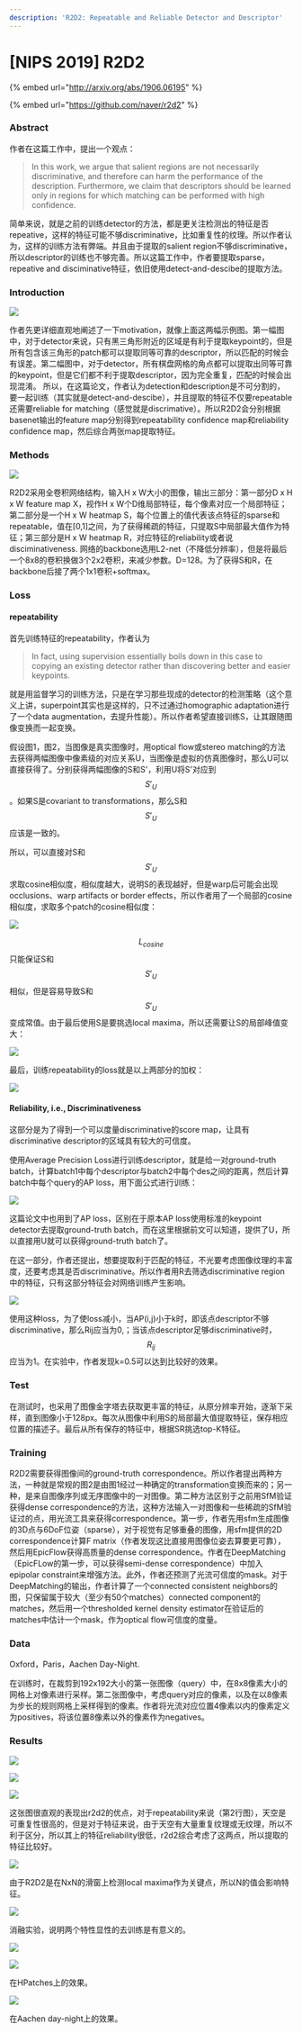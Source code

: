 ```yaml
---
description: 'R2D2: Repeatable and Reliable Detector and Descriptor'
---
```


# \[NIPS 2019] R2D2

{% embed url="http://arxiv.org/abs/1906.06195" %}

{% embed url="https://github.com/naver/r2d2" %}

### Abstract

作者在这篇工作中，提出一个观点：

> In this work, we argue that salient regions are not necessarily discriminative, and therefore can harm the performance of the description. Furthermore, we claim that descriptors should be learned only in regions for which matching can be performed with high confidence.

简单来说，就是之前的训练detector的方法，都是更关注检测出的特征是否repeative，这样的特征可能不够discriminative，比如重复性的纹理。所以作者认为，这样的训练方法有弊端。并且由于提取的salient region不够discriminative，所以descriptor的训练也不够完善。所以这篇工作中，作者要提取sparse，repeative and disciminative特征，依旧使用detect-and-descibe的提取方法。

### Introduction

![](<../../.gitbook/assets/image (366).png>)

作者先更详细直观地阐述了一下motivation，就像上面这两幅示例图。第一幅图中，对于detector来说，只有黑三角形附近的区域是有利于提取keypoint的，但是所有包含该三角形的patch都可以提取同等可靠的descriptor，所以匹配的时候会有误差。第二幅图中，对于detector，所有棋盘网格的角点都可以提取出同等可靠的keypoint，但是它们都不利于提取descriptor，因为完全重复，匹配的时候会出现混淆。 所以，在这篇论文，作者认为detection和description是不可分割的，要一起训练（其实就是detect-and-descibe），并且提取的特征不仅要repeatable还需要reliable for matching（感觉就是discrimative）。所以R2D2会分别根据basenet输出的feature map分别得到repeatability confidence map和reliability confidence map，然后综合两张map提取特征。

### Methods

![](<../../.gitbook/assets/image (163).png>)

R2D2采用全卷积网络结构，输入H x W大小的图像，输出三部分：第一部分D x H x W feature map X，视作H x W个D维局部特征，每个像素对应一个局部特征；第二部分是一个H x W heatmap S，每个位置上的值代表该点特征的sparse和repeatable，值在\[0,1]之间，为了获得稀疏的特征，只提取S中局部最大值作为特征；第三部分是H x W heatmap R，对应特征的reliability或者说disciminativeness. 网络的backbone选用L2-net（不降低分辨率），但是将最后一个8x8的卷积换做3个2x2卷积，来减少参数。D=128。为了获得S和R，在backbone后接了两个1x1卷积+softmax。

### Loss

#### repeatability

首先训练特征的repeatability，作者认为

> In fact, using supervision essentially boils down in this case to copying an existing detector rather than discovering better and easier keypoints.

就是用监督学习的训练方法，只是在学习那些现成的detector的检测策略（这个意义上讲，superpoint其实也是这样的，只不过通过homographic adaptation进行了一个data augmentation，去提升性能）。所以作者希望直接训练S，让其跟随图像变换而一起变换。&#x20;

假设图1，图2，当图像是真实图像时，用optical flow或stereo matching的方法去获得两幅图像中像素级的对应关系U，当图像是虚拟的仿真图像时，那么U可以直接获得了。分别获得两幅图像的S和S'，利用U将S'对应到$${S'}_{U}$$。如果S是covariant to transformations，那么S和$${S'}_{U}$$应该是一致的。&#x20;

所以，可以直接对S和$${S'}_{U}$$求取cosine相似度，相似度越大，说明S的表现越好，但是warp后可能会出现occlusions、warp artifacts or border effects，所以作者用了一个局部的cosine相似度，求取多个patch的cosine相似度： &#x20;

![](<../../.gitbook/assets/image (510).png>)

$$L_{cosine}$$只能保证S和$${S'}_{U}$$相似，但是容易导致S和$${S'}_{U}$$变成常值。由于最后使用S是要挑选local maxima，所以还需要让S的局部峰值变大：&#x20;

![](<../../.gitbook/assets/image (341).png>)

最后，训练repeatability的loss就是以上两部分的加权：&#x20;

![](<../../.gitbook/assets/image (1043).png>)

#### Reliability, i.e., Discriminativeness

这部分是为了得到一个可以度量discriminative的score map，让具有discriminative descriptor的区域具有较大的可信度。&#x20;

使用Average Precision Loss进行训练descriptor，就是给一对ground-truth batch，计算batch1中每个descriptor与batch2中每个des之间的距离，然后计算batch中每个query的AP loss，用下面公式进行训练：&#x20;

![](<../../.gitbook/assets/image (892).png>)

这篇论文中也用到了AP loss，区别在于原本AP loss使用标准的keypoint detector去提取ground-truth batch，而在这里根据前文可以知道，提供了U，所以直接用U就可以获得ground-truth batch了。

&#x20;在这一部分，作者还提出，想要提取利于匹配的特征，不光要考虑图像纹理的丰富度，还要考虑其是否discriminative。所以作者用R去筛选discriminative region中的特征，只有这部分特征会对网络训练产生影响。&#x20;

![](<../../.gitbook/assets/image (678).png>)

使用这种loss，为了使loss减小，当AP(i,j)小于k时，即该点descriptor不够discriminative，那么Rij应当为0,；当该点descriptor足够discriminative时，$$R_{ij}$$应当为1。在实验中，作者发现k=0.5可以达到比较好的效果。

### Test

在测试时，也采用了图像金字塔去获取更丰富的特征，从原分辨率开始，逐渐下采样，直到图像小于128px。每次从图像中利用S的局部最大值提取特征，保存相应位置的描述子。最后从所有保存的特征中，根据SR挑选top-K特征。

### Training

R2D2需要获得图像间的ground-truth correspondence。所以作者提出两种方法，一种就是常规的图2是由图1经过一种确定的transformation变换而来的；另一种，是来自图像序列或无序图像中的一对图像。第二种方法区别于之前用SfM验证获得dense correspondence的方法，这种方法输入一对图像和一些稀疏的SfM验证过的点，用光流工具来获得correspondence。第一步，作者先用sfm生成图像的3D点与6DoF位姿（sparse），对于视觉有足够重叠的图像，用sfm提供的2D correspondence计算F matrix（作者发现这比直接用图像位姿去算要更可靠），然后用EpicFlow获得高质量的dense correspondence。作者在DeepMatching（EpicFLow的第一步，可以获得semi-dense correspondence）中加入epipolar constraint来增强方法。此外，作者还预测了光流可信度的mask。对于DeepMatching的输出，作者计算了一个connected consistent neighbors的图，只保留属于较大（至少有50个matches）connected component的matches，然后用一个thresholded kernel density estimator在验证后的matches中估计一个mask，作为optical flow可信度的度量。

### Data

Oxford，Paris，Aachen Day-Night.&#x20;

在训练时，在裁剪到192x192大小的第一张图像（query）中，在8x8像素大小的网格上对像素进行采样。第二张图像中，考虑query对应的像素，以及在以8像素为步长的规则网格上采样得到的像素。作者将光流对应位置4像素以内的像素定义为positives，将该位置8像素以外的像素作为negatives。

### Results

![](<../../.gitbook/assets/image (498).png>)

![](<../../.gitbook/assets/image (357).png>)

![](<../../.gitbook/assets/image (497).png>)

这张图很直观的表现出r2d2的优点，对于repeatability来说（第2行图），天空是可重复性很高的，但是对于特征来说，由于天空有大量重复纹理或无纹理，所以不利于区分，所以其上的特征reliability很低，r2d2综合考虑了这两点，所以提取的特征比较好。&#x20;

![](<../../.gitbook/assets/image (358).png>)

由于R2D2是在NxN的滑窗上检测local maxima作为关键点，所以N的值会影响特征。&#x20;

![](<../../.gitbook/assets/image (1077).png>)

消融实验，说明两个特性显性的去训练是有意义的。

![](../../.gitbook/assets/1638439767205.png)

![](<../../.gitbook/assets/image (1013).png>)

在HPatches上的效果。&#x20;

![](<../../.gitbook/assets/image (562).png>)

在Aachen day-night上的效果。
